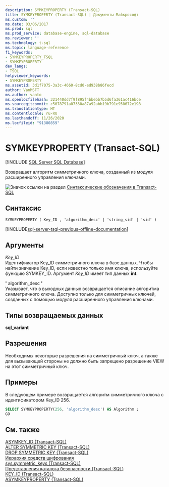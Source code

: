 ```yaml
---
description: SYMKEYPROPERTY (Transact-SQL)
title: SYMKEYPROPERTY (Transact-SQL) | Документы Майкрософт
ms.custom: ''
ms.date: 03/06/2017
ms.prod: sql
ms.prod_service: database-engine, sql-database
ms.reviewer: ''
ms.technology: t-sql
ms.topic: language-reference
f1_keywords:
- SYMKEYPROPERTY_TSQL
- SYMKEYPROPERTY
dev_langs:
- TSQL
helpviewer_keywords:
- SYMKEYPROPERTY
ms.assetid: 3d1f7075-3a3c-4660-8cd0-ed938b86fecd
author: VanMSFT
ms.author: vanto
ms.openlocfilehash: 321440dd7f9f895f4bbebb7b5d6fa361ac416bce
ms.sourcegitcommit: c5078791a07330a87a92abb19b791e950672e198
ms.translationtype: HT
ms.contentlocale: ru-RU
ms.lasthandoff: 11/26/2020
ms.locfileid: "91380859"
---
```

# <a name="symkeyproperty-transact-sql"></a>SYMKEYPROPERTY (Transact-SQL)
[!INCLUDE [SQL Server SQL Database](../../includes/applies-to-version/sql-asdb.md)]

  Возвращает алгоритм симметричного ключа, созданный из модуля расширенного управления ключами.  
  
 ![Значок ссылки на раздел](../../database-engine/configure-windows/media/topic-link.gif "Значок ссылки на раздел") [Синтаксические обозначения в Transact-SQL](../../t-sql/language-elements/transact-sql-syntax-conventions-transact-sql.md)  
  
## <a name="syntax"></a>Синтаксис  
  
```syntaxsql
SYMKEYPROPERTY ( Key_ID , 'algorithm_desc' | 'string_sid' | 'sid' )  
```  
  
[!INCLUDE[sql-server-tsql-previous-offline-documentation](../../includes/sql-server-tsql-previous-offline-documentation.md)]

## <a name="arguments"></a>Аргументы
 *Key_ID*  
 Идентификатор Key_ID симметричного ключа в базе данных. Чтобы найти значение Key_ID, если известно только имя ключа, используйте функцию SYMKEY_ID. Аргумент *Key_ID* имеет тип данных **int**.  
  
 **'** algorithm_desc **'**  
 Указывает, что в выходных данных возвращается описание алгоритма симметричного ключа. Доступно только для симметричных ключей, созданных с помощью модуля расширенного управления ключами.  
  
## <a name="return-types"></a>Типы возвращаемых данных  
 **sql_variant**  
  
## <a name="permissions"></a>Разрешения  
 Необходимы некоторые разрешения на симметричный ключ, а также для вызывающей стороны не должно быть запрещено разрешение VIEW на этот симметричный ключ.  
  
## <a name="examples"></a>Примеры  
 В следующем примере возвращается алгоритм симметричного ключа с идентификатором Key_ID 256.  
  
```sql  
SELECT SYMKEYPROPERTY(256, 'algorithm_desc') AS Algorithm ;  
GO  
```  
  
## <a name="see-also"></a>См. также  
 [ASYMKEY_ID (Transact-SQL)](../../t-sql/functions/asymkey-id-transact-sql.md)   
 [ALTER SYMMETRIC KEY (Transact-SQL)](../../t-sql/statements/alter-symmetric-key-transact-sql.md)   
 [DROP SYMMETRIC KEY (Transact-SQL)](../../t-sql/statements/drop-symmetric-key-transact-sql.md)   
 [Иерархия средств шифрования](../../relational-databases/security/encryption/encryption-hierarchy.md)   
 [sys.symmetric_keys (Transact-SQL)](../../relational-databases/system-catalog-views/sys-symmetric-keys-transact-sql.md)   
 [Представления каталога безопасности (Transact-SQL)](../../relational-databases/system-catalog-views/security-catalog-views-transact-sql.md)   
 [KEY_ID (Transact-SQL)](../../t-sql/functions/key-id-transact-sql.md)   
 [ASYMKEYPROPERTY (Transact-SQL)](../../t-sql/functions/asymkeyproperty-transact-sql.md)  
  
  
